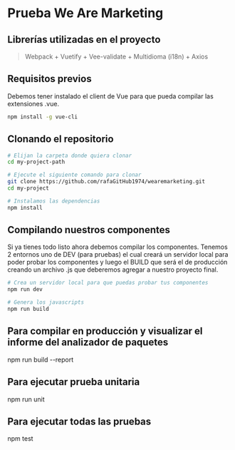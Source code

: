 # Prueba We Are Marketing

## Librerías utilizadas en el proyecto

> Webpack + Vuetify + Vee-validate + Multidioma (i18n) + Axios

## Requisitos previos

Debemos tener instalado el client de Vue para que pueda compilar las extensiones .vue.

```bash
npm install -g vue-cli
```

## Clonando el repositorio

```bash
# Elijan la carpeta donde quiera clonar
cd my-project-path

# Ejecute el siguiente comando para clonar
git clone https://github.com/rafaGitHub1974/wearemarketing.git
cd my-project

# Instalamos las dependencias
npm install
```

## Compilando nuestros componentes

Si ya tienes todo listo ahora debemos compilar los componentes. Tenemos 2 entornos uno de DEV (para pruebas) el cual creará un servidor local para poder probar los componentes y luego el BUILD que será el de producción creando un archivo .js que deberemos agregar a nuestro proyecto final.

```bash
# Crea un servidor local para que puedas probar tus componentes
npm run dev

# Genera los javascripts
npm run build
```

## Para compilar en producción y visualizar el informe del analizador de paquetes

npm run build --report

## Para ejecutar prueba unitaria

npm run unit

## Para ejecutar todas las pruebas

npm test

```
